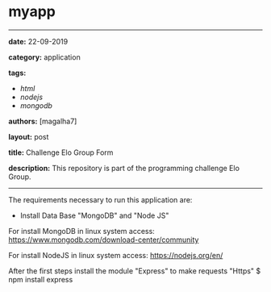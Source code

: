 # myapp
---
**date:** 22-09-2019

**category:** application

**tags:**
  - *html*
  - *nodejs*
  - *mongodb*

**authors:** [magalha7]

**layout:** post

**title:** Challenge Elo Group Form

**description:**  This repository is part of the programming challenge Elo Group.

---


The requirements necessary to run this application are:
- Install Data Base "MongoDB" and "Node JS"

For install MongoDB in linux system access:
https://www.mongodb.com/download-center/community

For install NodeJS in linux system access:
https://nodejs.org/en/


After the first steps install the module "Express" to make requests "Https"
$ npm install express 
